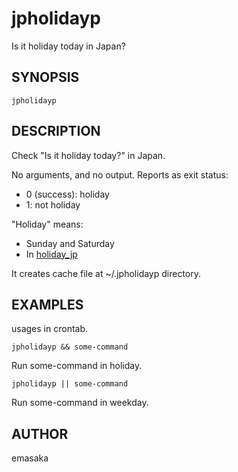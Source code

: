 # jpholidayp

Is it holiday today in Japan?

## SYNOPSIS

    jpholidayp

## DESCRIPTION

Check "Is it holiday today?" in Japan.

No arguments, and no output.
Reports as exit status:

* 0 (success): holiday
* 1: not holiday

"Holiday" means:

* Sunday and Saturday
* In [holiday_jp](https://github.com/k1LoW/holiday_jp)

It creates cache file at ~/.jpholidayp directory.

## EXAMPLES

usages in crontab.

    jpholidayp && some-command

Run some-command in holiday.

    jpholidayp || some-command

Run some-command in weekday.

## AUTHOR

emasaka
